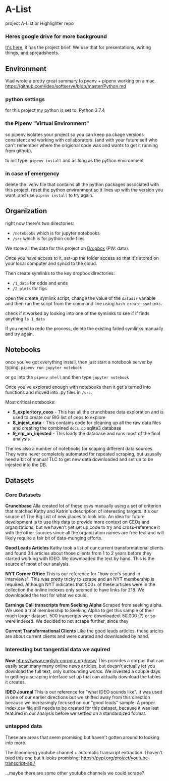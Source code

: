 # A-List
project A-List or Highlighter repo

### Heres google drive for more background
[It's here](https://drive.google.com/drive/folders/1LrgbSD7kSUEJUjaxkUGJfXpDncFAhTl8?usp=sharing), it has the project brief. We use that for presentations, writing things, and spreadsheets.

## Environment
Vlad wrote a pretty great summary to pyenv + pipenv working on a mac.
https://github.com/ideo/softserve/blob/master/Python.md

### python settings
for this project my python is set to: Python 3.7.4

### the Pipenv "Virtual Environment"
so pipenv isolates your project so you can keep pa.ckage versions consistent and working with collaborators. (and with your future self who can't remember where the origional code was and wants to get it running from github).

to init type: `pipenv install`
and as long as the python environment

### in case of emergency
delete the .venv file that contains all the python packages associated with this project, reset the python environment so it lines up with the version you want, and use `pipenv install` to try again.

## Organization

right now there's two directories:

- `/notebooks` which is for jupyter notebooks
- `/src` which is for python code files

We store all the data for this project on [Dropbox](https://www.dropbox.com/sh/tnpmbi6y1gxcgt4/AAAtdR0MRXmPtVRqW4RSqbDma?dl=0) (PW: data).

Once you have access to it, set-up the folder access so that it's stored on your local computer and syncd to the cloud.

Then create symlinks to the key dropbox directories:
- `/1_data` for odds and ends
- `/2_plots` for figs

open the create_symlink script, change the value of the `datadir` variable and then run the script from the command line using `bash create_symlinks`.

check if it worked by looking into one of the symlinks to see if if finds anything `ls 1_data`

If you need to redo the process, delete the existing failed symlinks manually and try again.



## Notebooks

once you've got everything install, then just start a notebook server by typing: `pipenv run jupyter notebook`

or go into the `pipenv shell` and then type `jupyter notebook`

Once you've explored enough with notebooks then it get's turned into functions and moved into .py files in `/src`.

Most critical notebooks:
- **5_exploritory_ceos** - This has all the crunchbase data exploration and is used to create our BIG list of ceos to explore
- **8_injest_data** - This contains code for cleaning up all the raw data files and creating the combined `docs.db` sqlite3 database
- **9_nlp_on_injested** - This loads the database and runs most of the final analysis

The'res also a number of notebooks for scaping different data sources. They were never completely automated for repeated scraping, but ususally need a bit of manual TLC to get new data downloaded and set up to be injested into the DB.

## Datasets

### Core Datasets

**Crunchbase**
Alla created lot of these csvs manually using a set of criterion that matched Kathy and Katrin's description of interesting targets. It's our source of The Big List of new places to look into.
An idea for future development is to use this data to provide more context on CEOs and organizations, but we haven't yet set up code to try and cross-reference it with the other sources since all the organization names are free text and will likely require a fair bit of data-munging efforts.

**Good Leads Articles**
Kathy took a list of our current transformational clients and found 34 articles about those clients from 1 to 2 years before they started working with IDEO.
We downloaded the text by hand. This is the source of most of our analysis.

**NYT Corner Office**
This is our reference for "how ceo's sound in interviews".
This was pretty tricky to scrape and an NYT membership is required. Although NYT indicates that 500+ of these articles were in the collection the online indexes only seemed to have links for 218. We downloaded the text for what we could.

**Earnings Call transcripts from Seeking Alpha**
Scraped from seeking alpha. We used a trial membership to Seeking Alpha to get this sample of their much larger dataset. 500 transcripts were downloaded. 50,000 (?) or so were indexed. We decided to not scrape further, since they

**Current Transformational Clients**
Like the good leads articles, these aricles are about current clients and were curated and downloaded by hand.
### Interesting but tangential data we aquired

**Now**
https://www.english-corpora.org/now/
This provides a corpus that can easily scan many many online news articles, but doesn't actually let you download the full text, only surrounding words.
We invested a couple days in getting a scraping interface set up that can actually download the tables it creates.


**IDEO Journal**
This is our reference for "what IDEO sounds like". It was used in one of our earlier directions but we shifted away from this direction because we increasingly focused on our "good leads" sample.
A proper index.csv file still needs to be created for this dataset, because it was last featured in our analysis before we settled on a standardized format.

### untapped data
These are areas that seem promising but haven't gotten around to looking into more.

The bloomberg youtube channel + automatic transcript extraction.
I haven't tried this one but it looks promising: https://pypi.org/project/youtube-transcript-api/

...maybe there are some other youtube channels we could scrape?
